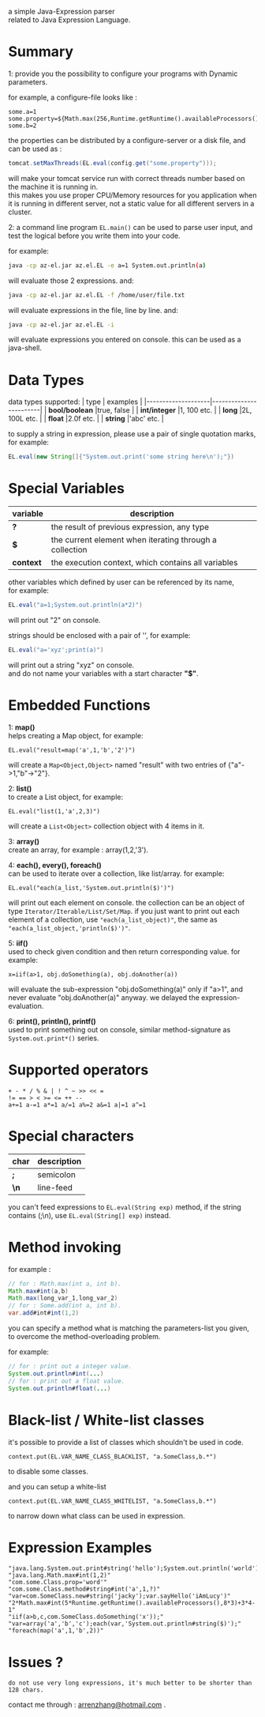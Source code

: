 a simple Java-Expression parser  
related to Java Expression Language.


Summary
=======================================================

1: provide you the possibility to configure your programs with Dynamic parameters.  

for example, a configure-file looks like :

```properties
some.a=1
some.property=${Math.max(256,Runtime.getRuntime().availableProcessors()*8)}
some.b=2
```

the properties can be distributed by a configure-server or a disk file, and can be used as :

```java
tomcat.setMaxThreads(EL.eval(config.get("some.property")));
```

will make your tomcat service run with correct threads number based on the machine it is running in.  
this makes you use proper CPU/Memory resources for you application when it is running in different server, not a static value for all different servers in a cluster.   

2: a command line program `EL.main()` can be used to parse user input, and test the logical
before you write them into your code.   

for example:
```bash
java -cp az-el.jar az.el.EL -e a=1 System.out.println(a)
```
will evaluate those 2 expressions.
and:
```bash
java -cp az-el.jar az.el.EL -f /home/user/file.txt
```
will evaluate expressions in the file, line by line.
and:
```bash
java -cp az-el.jar az.el.EL -i
```
will evaluate expressions you entered on console. this can be used as a java-shell.


Data Types
=======================================================

data types supported:
|         type       |   examples             |
|--------------------|------------------------|
| **bool/boolean**   |true, false             |
| **int/integer**    |1, 100 etc.             |
| **long**           |2L, 100L etc.           |
| **float**          |2.0f etc.               |
| **string**         |'abc' etc.              |

to supply a string in expression, please use a pair of single quotation marks,  
for example:
```java
EL.eval(new String[]{"System.out.print('some string here\n');"})
```


Special Variables
=======================================================

| variable     |   description                                           |
|--------------|---------------------------------------------------------|
| **?**        | the result of previous expression, any type             |
| **$**        | the current element when iterating through a collection |
| **context**  | the execution context, which contains all variables     |

other variables which defined by user can be referenced by its name,  
for example:
```java
EL.eval("a=1;System.out.println(a*2)") 
```
will print out "2" on console.

strings should be enclosed with a pair of '', for example:
```java
EL.eval("a='xyz';print(a)")
```
will print out a string "xyz" on console.  
and do not name your variables with a start character **"$"**.



Embedded Functions
=======================================================

1: **map()**  
helps creating a Map object, for example:
```
EL.eval("result=map('a',1,'b','2')") 
```
will create a `Map<Object,Object>` named "result" with two entries of {"a"->1,"b"->"2"}.

2: **list()**  
to create a List object, for example: 
```
EL.eval("list(1,'a',2,3)")
```
will create a `List<Object>` collection object with 4 items in it.

3: **array()**  
create an array, for example : array(1,2,'3').

4: **each(), every(), foreach()**  
can be used to iterate over a collection, like list/array. 
for example:
```
EL.eval("each(a_list,'System.out.println($)')")
```
will print out each element on console. the collection can be an object
of type `Iterator/Iterable/List/Set/Map`.
if you just want to print out each element of a collection,
use `"each(a_list_object)"`, the same as `"each(a_list_object,'println($)')"`.

5: **iif()**  
used to check given condition and then return corresponding value.
for example:
```
x=iif(a>1, obj.doSomething(a), obj.doAnother(a))
```
will evaluate the sub-expression "obj.doSomething(a)" only if "a>1", and never
evaluate "obj.doAnother(a)" anyway. we delayed the expression-evaluation.

6: **print(), println(), printf()**   
used to print something out on console, 
similar method-signature as `System.out.print*()` series.



Supported operators
=======================================================
```
+ - * / % & | ! ^ ~ >> << =
!= == > < >= <= ++ --
a+=1 a-=1 a*=1 a/=1 a%=2 a&=1 a|=1 a^=1
```


Special characters
=======================================================

| char         |   description            |
|--------------|--------------------------|
| **;**        | semicolon                |
| **\n**       | line-feed                |

you can't feed expressions to `EL.eval(String exp)` method,
if the string contains (;\n), use `EL.eval(String[] exp)` instead.


Method invoking
=======================================================

for example :
```java
// for : Math.max(int a, int b).
Math.max#int(a,b) 
Math.max(long_var_1,long_var_2)
// for : Some.add(int a, int b).
var.add#int#int(1,2) 
```
you can specify a method what is matching the parameters-list you given, 
to overcome the method-overloading problem.

for example:
```java
// for : print out a integer value.
System.out.println#int(...) 
// for : print out a float value.
System.out.println#float(...) 
```

Black-list / White-list classes
=======================================================

it's possible to provide a list of classes which shouldn't be used in code.
```
context.put(EL.VAR_NAME_CLASS_BLACKLIST, "a.SomeClass,b.*")
```
to disable some classes.

and you can setup a white-list
```
context.put(EL.VAR_NAME_CLASS_WHITELIST, "a.SomeClass,b.*")
```
to narrow down what class can be used in expression.


Expression Examples
=======================================================
```
"java.lang.System.out.print#string('hello');System.out.println('world')"
"java.lang.Math.max#int(1,2)"
"com.some.Class.prop='word'"
"com.some.Class.method#string#int('a',1,?)"
"var=com.SomeClass.new#string('jacky');var.sayHello('iAmLucy')"
"2*Math.max#int(5*Runtime.getRuntime().availableProcessors(),8*3)+3*4-1"
"iif(a>b,c,com.SomeClass.doSomething('x'));"
"var=array('a','b','c');each(var,'System.out.println#string($)');"
"foreach(map('a',1,'b',2))"
```

Issues ?
=======================================================
`do not use very long expressions,
it's much better to be shorter than 128 chars.`

contact me through : <arrenzhang@hotmail.com> .